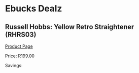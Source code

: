 
# Ebucks Dealz
## Russell Hobbs: Yellow Retro Straightener (RHRS03)
[Product Page](https://www.ebucks.com/web/shop/productSelected.do?prodId=627543320&catId=1186081080)

Price: R199.00

Savings: 


	